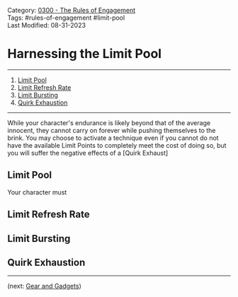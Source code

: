 Category: [0300 - The Rules of Engagement](0300%20-%20The%20Rules%20of%20Engagement.md)  
Tags: #rules-of-engagement #limit-pool   
Last Modified: 08-31-2023  
# Harnessing the Limit Pool

****

1. [Limit Pool](Harnessing20%the%20Limit%20Pool.md#limit-pool)
2. [Limit Refresh Rate](Harnessing20%the%20Limit%20Pool.md#limit-refresh-rate)
3. [Limit Bursting](Harnessing20%the%20Limit%20Pool.md#limit-bursting)
4. [Quirk Exhaustion](Harnessing20%the%20Limit%20Pool.md#quirk-exhaustion)

****

While your character's endurance is likely beyond that of the average innocent, they cannot carry on forever while pushing themselves to the brink. You may choose to activate a technique even if you cannot do not have the available Limit Points to completely meet the cost of doing so, but you will suffer the negative effects of a [Quirk Exhaust]

## Limit Pool

Your character must 

## Limit Refresh Rate

## Limit Bursting

## Quirk Exhaustion

****

(next: [Gear and Gadgets](Gear%20and%20Gadgets.md))